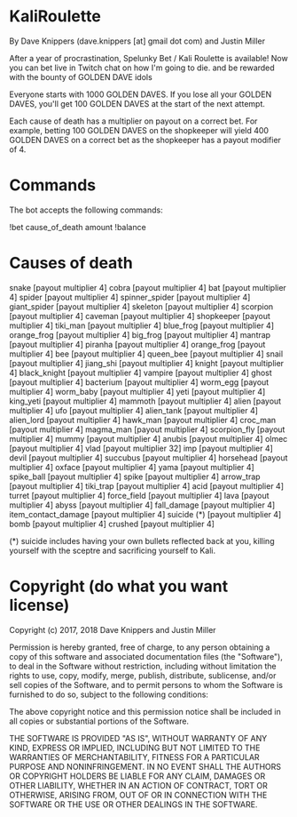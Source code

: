 # KaliRoulette
By Dave Knippers (dave.knippers [at] gmail dot com) and Justin Miller 

After a year of procrastination, Spelunky Bet / Kali Roulette is available! Now you can bet live in Twitch chat on how I'm going to die. and be rewarded with the bounty of GOLDEN DAVE idols

Everyone starts with 1000 GOLDEN DAVES. If you lose all your GOLDEN DAVES, you'll get 100 GOLDEN DAVES at the start of the next attempt.

Each cause of death has a multiplier on payout on a correct bet. For example, betting 100 GOLDEN DAVES on the shopkeeper will yield 400 GOLDEN DAVES on a correct bet as the shopkeeper has a payout modifier of 4.

# Commands
The bot accepts the following commands:

!bet cause_of_death amount
!balance


# Causes of death
snake [payout multiplier 4]
cobra [payout multiplier 4]
bat [payout multiplier 4]
spider [payout multiplier 4]
spinner_spider [payout multiplier 4]
giant_spider [payout multiplier 4]
skeleton [payout multiplier 4]
scorpion [payout multiplier 4]
caveman [payout multiplier 4]
shopkeeper [payout multiplier 4]
tiki_man [payout multiplier 4]
blue_frog [payout multiplier 4]
orange_frog [payout multiplier 4]
big_frog [payout multiplier 4]
mantrap [payout multiplier 4]
piranha [payout multiplier 4]
orange_frog [payout multiplier 4]
bee [payout multiplier 4]
queen_bee [payout multiplier 4]
snail [payout multiplier 4]
jiang_shi [payout multiplier 4]
knight [payout multiplier 4]
black_knight [payout multiplier 4]
vampire [payout multiplier 4]
ghost [payout multiplier 4]
bacterium [payout multiplier 4]
worm_egg [payout multiplier 4]
worm_baby [payout multiplier 4]
yeti [payout multiplier 4]
king_yeti [payout multiplier 4]
mammoth [payout multiplier 4]
alien [payout multiplier 4]
ufo [payout multiplier 4]
alien_tank [payout multiplier 4]
alien_lord [payout multiplier 4]
hawk_man [payout multiplier 4]
croc_man [payout multiplier 4]
magma_man [payout multiplier 4]
scorpion_fly [payout multiplier 4]
mummy [payout multiplier 4]
anubis [payout multiplier 4]
olmec [payout multiplier 4]
vlad [payout multiplier 32]
imp [payout multiplier 4]
devil [payout multiplier 4]
succubus [payout multiplier 4]
horsehead [payout multiplier 4]
oxface [payout multiplier 4]
yama [payout multiplier 4]
spike_ball [payout multiplier 4]
spike [payout multiplier 4]
arrow_trap [payout multiplier 4]
tiki_trap [payout multiplier 4]
acid [payout multiplier 4]
turret [payout multiplier 4]
force_field [payout multiplier 4]
lava [payout multiplier 4]
abyss [payout multiplier 4]
fall_damage [payout multiplier 4]
item_contact_damage [payout multiplier 4]
suicide (*) [payout multiplier 4]
bomb [payout multiplier 4]
crushed [payout multiplier 4]

(*) suicide includes having your own bullets reflected back at you, killing yourself with the sceptre and sacrificing yourself to Kali.

# Copyright (do what you want license)
Copyright (c) 2017, 2018 Dave Knippers and Justin Miller

Permission is hereby granted, free of charge, to any person obtaining a copy
of this software and associated documentation files (the "Software"), to deal
in the Software without restriction, including without limitation the rights
to use, copy, modify, merge, publish, distribute, sublicense, and/or sell
copies of the Software, and to permit persons to whom the Software is
furnished to do so, subject to the following conditions:

The above copyright notice and this permission notice shall be included in all
copies or substantial portions of the Software.

THE SOFTWARE IS PROVIDED "AS IS", WITHOUT WARRANTY OF ANY KIND, EXPRESS OR
IMPLIED, INCLUDING BUT NOT LIMITED TO THE WARRANTIES OF MERCHANTABILITY,
FITNESS FOR A PARTICULAR PURPOSE AND NONINFRINGEMENT. IN NO EVENT SHALL THE
AUTHORS OR COPYRIGHT HOLDERS BE LIABLE FOR ANY CLAIM, DAMAGES OR OTHER
LIABILITY, WHETHER IN AN ACTION OF CONTRACT, TORT OR OTHERWISE, ARISING FROM,
OUT OF OR IN CONNECTION WITH THE SOFTWARE OR THE USE OR OTHER DEALINGS IN THE
SOFTWARE.
